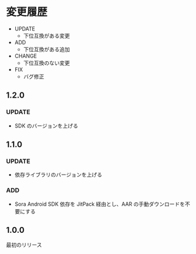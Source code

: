 # 変更履歴

- UPDATE
    - 下位互換がある変更
- ADD
    - 下位互換がある追加
- CHANGE
    - 下位互換のない変更
- FIX
    - バグ修正


## 1.2.0

### UPDATE

- SDK のバージョンを上げる

## 1.1.0

### UPDATE

- 依存ライブラリのバージョンを上げる

### ADD

- Sora Android SDK 依存を JitPack 経由とし、AAR の手動ダウンロードを不要にする

## 1.0.0

最初のリリース
